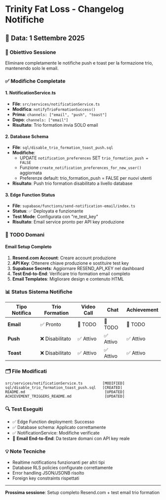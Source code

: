 # Trinity Fat Loss - Changelog Notifiche

## 📅 Data: 1 Settembre 2025

### 🎯 **Obiettivo Sessione**
Eliminare completamente le notifiche push e toast per la formazione trio, mantenendo solo le email.

### ✅ **Modifiche Completate**

#### **1. NotificationService.ts**
- **File**: `src/services/notificationService.ts`
- **Modifica**: `notifyTrioFormationSuccess()` 
- **Prima**: `channels: ["email", "push", "toast"]`
- **Dopo**: `channels: ["email"]`
- **Risultato**: Trio formation invia SOLO email

#### **2. Database Schema**
- **File**: `sql/disable_trio_formation_toast_push.sql`
- **Modifiche**:
  - UPDATE `notification_preferences` SET `trio_formation_push = FALSE`
  - Funzione `create_notification_preferences_for_new_user()` aggiornata
  - Preferenze default: trio_formation_push = FALSE per nuovi utenti
- **Risultato**: Push trio formation disabilitato a livello database

#### **3. Edge Function Status**
- **File**: `supabase/functions/send-notification-email/index.ts`
- **Status**: ✅ Deployata e funzionante
- **Test Mode**: Configurata con "re_test_key"
- **Risultato**: Email service pronto per API key produzione

### 🔧 **TODO Domani**

#### **Email Setup Completo**
1. **Resend.com Account**: Creare account produzione
2. **API Key**: Ottenere chiave produzione e sostituire test key
3. **Supabase Secrets**: Aggiornare RESEND_API_KEY nel dashboard
4. **Test End-to-End**: Verificare trio formation email completo
5. **Email Templates**: Migliorare design e contenuto HTML

### 📊 **Status Sistema Notifiche**

| Tipo Notifica | Trio Formation | Video Call | Chat | Achievement |
|---------------|----------------|------------|------|-------------|
| **Email** | ✅ Pronto | 🔧 TODO | 🔧 TODO | 🔧 TODO |
| **Push** | ❌ Disabilitato | ✅ Attivo | ✅ Attivo | ✅ Attivo |
| **Toast** | ❌ Disabilitato | ✅ Attivo | ✅ Attivo | ✅ Attivo |

### 🗂️ **File Modificati**

```
src/services/notificationService.ts         [MODIFIED]
sql/disable_trio_formation_toast_push.sql   [CREATED]
README.md                                    [UPDATED]
ACHIEVEMENT_TRIGGERS_README.md               [UPDATED]
```

### 🔍 **Test Eseguiti**
- ✅ Edge Function deployment: Successo
- ✅ Database schema: Applicato correttamente
- ✅ NotificationService: Modifiche verificate
- 🔧 **Email End-to-End**: Da testare domani con API key reale

### 💡 **Note Tecniche**
- Realtime notifications funzionanti per altri tipi
- Database RLS policies configurate correttamente
- Error handling JSON/JSONB risolto
- Foreign key constraints rispettati

---
**Prossima sessione**: Setup completo Resend.com + test email trio formation
